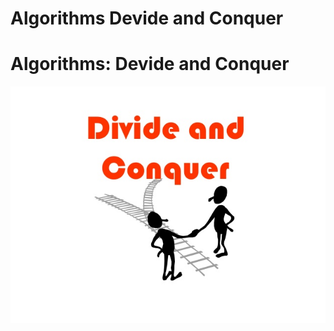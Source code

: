 # Algorithms Devide and Conquer


# Algorithms: Devide and Conquer

![DC](/dinive-conquer-algorithm-1-638.jpg)
